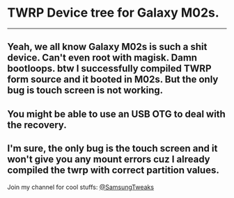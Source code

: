 # TWRP Device tree for Galaxy M02s.
<hr>

## Yeah, we all know Galaxy M02s is such a shit device. Can't even root with magisk. Damn bootloops. btw I successfully compiled TWRP form source and it booted in M02s. But the only bug is touch screen is not working.

## You might be able to use an USB OTG to deal with the recovery.

## I'm sure, the only bug is the touch screen and it won't give you any mount errors cuz I already compiled the twrp with correct partition values.

Join my channel for cool stuffs: <a href="https://t.me/SamsungTweaks">@SamsungTweaks</a>
